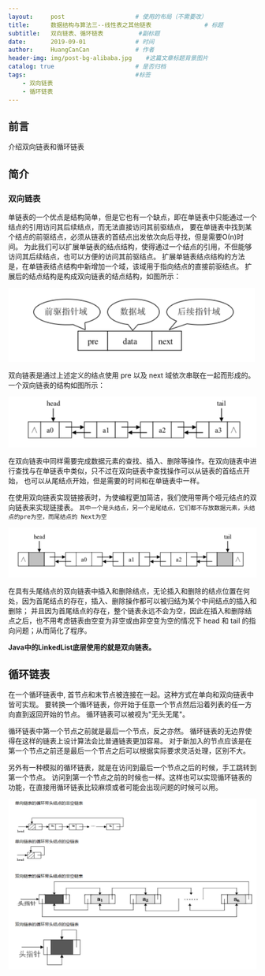 ```yaml
---
layout:     post                    # 使用的布局（不需要改）
title:      数据结构与算法三--线性表之其他链表               # 标题 
subtitle:   双向链表、循环链表          #副标题
date:       2019-09-01              # 时间
author:     HuangCanCan             # 作者
header-img: img/post-bg-alibaba.jpg    #这篇文章标题背景图片
catalog: true                       # 是否归档
tags:                               #标签
    - 双向链表
    - 循环链表
---
```


## 前言

介绍双向链表和循环链表

## 简介

### 双向链表

单链表的一个优点是结构简单，但是它也有一个缺点，即在单链表中只能通过一个结点的引用访问其后续结点，而无法直接访问其前驱结点，
要在单链表中找到某个结点的前驱结点，必须从链表的首结点出发依次向后寻找，但是需要Ο(n)时间。
为此我们可以扩展单链表的结点结构，使得通过一个结点的引用，不但能够访问其后续结点，也可以方便的访问其前驱结点。
扩展单链表结点结构的方法是，在单链表结点结构中新增加一个域，该域用于指向结点的直接前驱结点。
扩展后的结点结构是构成双向链表的结点结构，如图所示：

![双向链表结点](/images/2019-09-01/2019-09-04_162351.png)

双向链表是通过上述定义的结点使用 pre 以及 next 域依次串联在一起而形成的。一个双向链表的结构如图所示：

![双向链表结构](/images/2019-09-01/2019-09-04_162431.png)

在双向链表中同样需要完成数据元素的查找、插入、删除等操作。在双向链表中进行查找与在单链表中类似，只不过在双向链表中查找操作可以从链表的首结点开始，
也可以从尾结点开始，但是需要的时间和在单链表中一样。

在使用双向链表实现链接表时，为使编程更加简洁，我们使用带两个哑元结点的双向链表来实现链接表。
`其中一个是头结点，另一个是尾结点，它们都不存放数据元素，头结点的pre为空，而尾结点的 Next为空`

![双向链表结构](/images/2019-09-01/2019-09-04_162454.png)

在具有头尾结点的双向链表中插入和删除结点，无论插入和删除的结点位置在何处，因为首尾结点的存在，插入、删除操作都可以被归结为某个中间结点的插入和删除；
并且因为首尾结点的存在，整个链表永远不会为空，因此在插入和删除结点之后，也不用考虑链表由空变为非空或由非空变为空的情况下 head 和 tail 的指向问题；从而简化了程序。

**Java中的LinkedList底层使用的就是双向链表。**

## 循环链表

在一个循环链表中, 首节点和末节点被连接在一起。这种方式在单向和双向链表中皆可实现。
要转换一个循环链表，你开始于任意一个节点然后沿着列表的任一方向直到返回开始的节点。
循环链表可以被视为"无头无尾"。

循环链表中第一个节点之前就是最后一个节点，反之亦然。
循环链表的无边界使得在这样的链表上设计算法会比普通链表更加容易。
对于新加入的节点应该是在第一个节点之前还是最后一个节点之后可以根据实际要求灵活处理，区别不大。

另外有一种模拟的循环链表，就是在访问到最后一个节点之后的时候，手工跳转到第一个节点。
访问到第一个节点之前的时候也一样。这样也可以实现循环链表的功能，在直接用循环链表比较麻烦或者可能会出现问题的时候可以用。

![循环链表](/images/2019-09-01/2019-09-04_164908.png)
